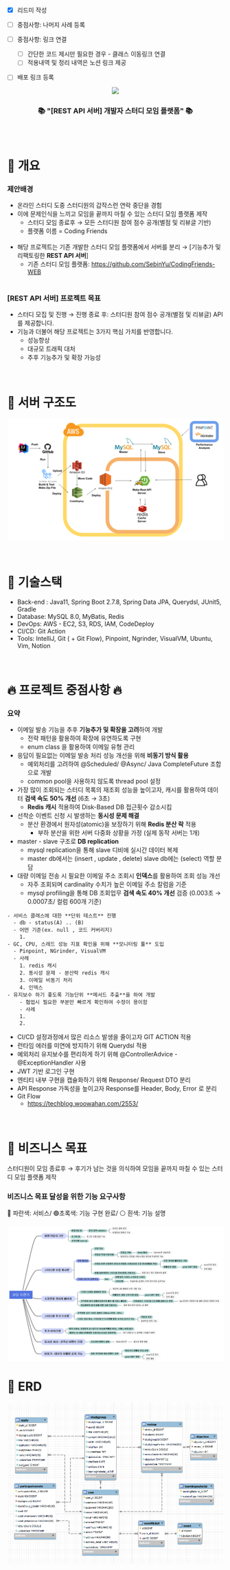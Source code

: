 - [x] 리드미 작성
- [ ] 중점사항: 나머지 사례 등록
- [ ] 중점사항: 링크 연결
  - [ ] 간단한 코드 제시만 필요한 경우 - 클래스 이동링크 연결
  - [ ] 적용내역 및 정리 내역은 노션 링크 제공
- [ ] 배포 링크 등록


<div align=center>
	<img src="https://capsule-render.vercel.app/api?type=waving&color=auto&customColorList=9&height=200&width=100%&section=header&text=Coding%20Friends!&fontSize=90" />
</div>
<div align=center>
	<h3>📚 "[REST API 서버] 개발자 스터디 모임 플랫폼" 📚</h3>
</div>
<br><br>

# 📖 개요
### 제안배경
- 온라인 스터디 도중 스터디원의 갑작스런 연락 중단을 경험
- 이에 문제인식을 느끼고 모임을 끝까지 마칠 수 있는 스터디 모임 플랫폼 제작 <br>
  - 스터디 모임 종료후 → 모든 스터디원 참여 점수 공개(별점 및 리뷰글 기반)
  - 플랫폼 이름 = Coding Friends
    <br><br>
- 해당 프로젝트는 기존 개발한 스터디 모임 플랫폼에서 서버를 분리 → [기능추가 및 리팩토링한 **REST API 서버**]
  - 기존 스터디 모임 플랫폼: https://github.com/SebinYu/CodingFriends-WEB
    <br><br>
### [REST API 서버] 프로젝트 목표
- 스터디 모집 및 진행 → 진행 종료 후: 스터디원 참여 점수 공개(별점 및 리뷰글) API를 제공합니다.
- 기능과 더불어 해당 프로젝트는 3가지 핵심 가치를 반영합니다.
  - 성능향상
  - 대규모 트래픽 대처
  - 추후 기능추가 및 확장 가능성
    <br><br><br>

# 📖 서버 구조도
![devOps.png](img/devOps.png)
<br><br><br>

# 📖 기술스택
- Back-end : Java11, Spring Boot 2.7.8, Spring Data JPA, Querydsl, JUnit5, Gradle
- Database: MySQL 8.0, MyBatis, Redis
- DevOps: AWS - EC2, S3, RDS, IAM, CodeDeploy
- CI/CD: Git Action
- Tools: IntelliJ, Git ( + Git Flow), Pinpoint, Ngrinder, VisualVM, Ubuntu, Vim, Notion
  <br><br><br>

# 🔥 프로젝트 중점사항 🔥
### 요약
- 이메일 발송 기능을 추후 **기능추가 및 확장을 고려**하여 개발
  - 전략 패턴을 활용하여 확장에 유연하도록 구현
  - enum class 을 활용하여 이메일 유형 관리
- 응답이 필요없는 이메일 발송 처리 성능 개선을 위해 **비동기 방식 활용**
  - 예외처리를 고려하여 @Scheduled/ @Async/ Java CompleteFuture 조합으로 개발
  - common pool을 사용하지 않도록 thread pool 설정
- 가장 많이 조회되는 스터디 목록의 재조회 성능을 높이고자, 캐시를 활용하여 데이터 **검색 속도** **50% 개선** (6초 → 3초)
  - **Redis 캐시** 적용하여  Disk-Based DB 접근횟수 감소시킴
- 선착순 이벤트 신청 시 발생하는 **동시성 문제 해결**
  - 분산 환경에서 원자성(atomic)을 보장하기 위해 **Redis 분산 락** 적용
    - 부하 분산을 위한 서버 다중화 상황을 가정
      (실제 동작 서버는 1개)
- master - slave 구조로 **DB replication**
  - mysql replication을 통해 slave 디비에 실시간 데이터 복제
  - master db에서는 (insert , update , delete) slave db에는 (select) 역할 분담
- 대량 이메일 전송 시 필요한 이메일 주소 조회시 **인덱스**를 활용하여 조회 성능 개선
  - 자주 조회되며 cardinality 수치가 높은 이메일 주소 칼럼을 기준
  - mysql profiling을 통해 DB 조회업무 **검색 속도 40% 개선** 검증
    (0.003초 → 0.0007초/ 컬럼 600개 기준)
```
- 서비스 클래스에 대한 **단위 테스트** 진행
  - db - status(A) .. (B)
  - 어떤 기준(ex. null , 코드 커버리지)
    1. 
- GC, CPU, 스레드 성능 지표 확인을 위해 **모니터링 툴** 도입
  - Pinpoint, NGrinder, VisualVM
  - 사례
    1. redis 캐시
    2. 동시성 문제 - 분산락 redis 캐시
    3. 이메일 비동기 처리
    4. 인덱스
- 유지보수 하기 좋도록 기능단위 **메서드 추출**을 하여 개발
    - 협업시 필요한 부분만 빠르게 확인하여 수정이 용이함
    - 사례
    1. 
    2.
```  
- CI/CD 설정과정에서 많은 리소스 발생을 줄이고자 GIT ACTION 적용
- 런타임 에러를 미연에 방지하기 위해 Querydsl 적용
- 예외처리 유지보수를 편리하게 하기 위해 @ControllerAdvice - @ExceptionHandler 사용
- JWT 기반 로그인 구현
- 엔티티 내부 구현을 캡슐화하기 위해 Response/ Request DTO 분리
- API Response 가독성을 높이고자 Response를 Header, Body, Error  로 분리
- Git Flow
  - https://techblog.woowahan.com/2553/
  <br><br><br>

# 📖 비즈니스 목표
스터디원이 모임 종료후 → 후기가 남는 것을 의식하여 모임을 끝까지 마칠 수 있는 스터디 모임 플랫폼 제작
### 비즈니스 목표 달성을 위한 기능 요구사항
🔵 파란색: 서비스/ 🟢초록색: 기능 구현 완료/ ⚪ 흰색: 기능 설명 <br><br>
![feat.png](img/feat.png)
# 📖 ERD
![erd.png](img/erd.png)





